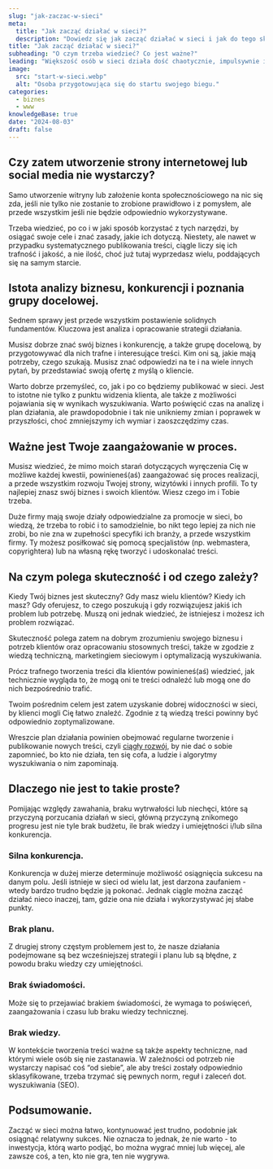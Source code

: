 ```yaml
---
slug: "jak-zaczac-w-sieci"
meta:
  title: "Jak zacząć działać w sieci?"
  description: "Dowiedz się jak zacząć działać w sieci i jak do tego skuteczniej podejść."
title: "Jak zacząć działać w sieci?"
subheading: "O czym trzeba wiedzieć? Co jest ważne?"
leading: "Większość osób w sieci działa dość chaotycznie, impulsywnie i tymczasowo. Szybko zaczynają i szybko kończą. Widząc brak błyskawicznych rezultatów, poddają się, by po jakimś czasie znowu spróbować tego samego lub czegoś innego. Tymczasem bardzo ważny jest plan, strategia działania i świadomość, że efekty nie przychodzą od razu."
image:
  src: "start-w-sieci.webp"
  alt: "Osoba przygotowująca się do startu swojego biegu."
categories:
  - biznes
  - www
knowledgeBase: true
date: "2024-08-03"
draft: false
---
```


## Czy zatem utworzenie strony internetowej lub social media nie wystarczy?

Samo utworzenie witryny lub założenie konta społecznościowego na nic się zda, jeśli nie tylko nie zostanie to zrobione prawidłowo i z pomysłem, ale przede wszystkim jeśli nie będzie odpowiednio wykorzystywane.

Trzeba wiedzieć, po co i w jaki sposób korzystać z tych narzędzi, by osiągać swoje cele i znać zasady, jakie ich dotyczą. Niestety, ale nawet w przypadku systematycznego publikowania treści, ciągle liczy się ich trafność i jakość, a nie ilość, choć już tutaj wyprzedasz wielu, poddających się na samym starcie.

## Istota analizy biznesu, konkurencji i poznania grupy docelowej.

Sednem sprawy jest przede wszystkim postawienie solidnych fundamentów. Kluczowa jest analiza i opracowanie strategii działania.

Musisz dobrze znać swój biznes i konkurencję, a także grupę docelową, by przygotowywać dla nich trafne i interesujące treści. Kim oni są, jakie mają potrzeby, czego szukają. Musisz znać odpowiedzi na te i na wiele innych pytań, by przedstawiać swoją ofertę z myślą o kliencie.

Warto dobrze przemyśleć, co, jak i po co będziemy publikować w sieci. Jest to istotne nie tylko z punktu widzenia klienta, ale także z możliwości pojawiania się w wynikach wyszukiwania. Warto poświęcić czas na analizę i plan działania, ale prawdopodobnie i tak nie unikniemy zmian i poprawek w przyszłości, choć zmniejszymy ich wymiar i zaoszczędzimy czas.

## Ważne jest Twoje zaangażowanie w proces.

Musisz wiedzieć, że mimo moich starań dotyczących wyręczenia Cię w możliwe każdej kwestii, powinieneś(aś) zaangażować się proces realizacji, a przede wszystkim rozwoju Twojej strony, wizytówki i innych profili. To ty najlepiej znasz swój biznes i swoich klientów. Wiesz czego im i Tobie trzeba.

Duże firmy mają swoje działy odpowiedzialne za promocje w sieci, bo wiedzą, że trzeba to robić i to samodzielnie, bo nikt tego lepiej za nich nie zrobi, bo nie zna w zupełności specyfiki ich branży, a przede wszystkim firmy. Ty możesz posiłkować się pomocą specjalistów (np. webmastera, copyrightera) lub na własną rękę tworzyć i udoskonalać treści.

## Na czym polega skuteczność i od czego zależy?

Kiedy Twój biznes jest skuteczny? Gdy masz wielu klientów? Kiedy ich masz? Gdy oferujesz, to czego poszukują i gdy rozwiązujesz jakiś ich problem lub potrzebę. Muszą oni jednak wiedzieć, że istniejesz i możesz ich problem rozwiązać.

Skuteczność polega zatem na dobrym zrozumieniu swojego biznesu i potrzeb klientów oraz opracowaniu stosownych treści, także w zgodzie z wiedzą techniczną, marketingiem sieciowym i optymalizacją wyszukiwania.

Prócz trafnego tworzenia treści dla klientów powinieneś(aś) wiedzieć, jak technicznie wygląda to, że mogą oni te treści odnaleźć lub mogą one do nich bezpośrednio trafić.

Twoim pośrednim celem jest zatem uzyskanie dobrej widoczności w sieci, by klienci mogli Cię łatwo znaleźć. Zgodnie z tą wiedzą treści powinny być odpowiednio zoptymalizowane.

Wreszcie plan działania powinien obejmować regularne tworzenie i publikowanie nowych treści, czyli [ciągły rozwój](/blog/istota-rozwoju/), by nie dać o sobie zapomnieć, bo kto nie działa, ten się cofa, a ludzie i algorytmy wyszukiwania o nim zapominają.

## Dlaczego nie jest to takie proste?

Pomijając względy zawahania, braku wytrwałości lub niechęci, które są przyczyną porzucania działań w sieci, główną przyczyną znikomego progresu jest nie tyle brak budżetu, ile brak wiedzy i umiejętności i/lub silna konkurencja.

### Silna konkurencja.

Konkurencja w dużej mierze determinuje możliwość osiągnięcia sukcesu na danym polu. Jeśli istnieje w sieci od wielu lat, jest darzona zaufaniem - wtedy bardzo trudno będzie ją pokonać. Jednak ciągle można zacząć działać nieco inaczej, tam, gdzie ona nie działa i wykorzystywać jej słabe punkty.

### Brak planu.

Z drugiej strony częstym problemem jest to, że nasze działania podejmowane są bez wcześniejszej strategii i planu lub są błędne, z powodu braku wiedzy czy umiejętności.

### Brak świadomości.

Może się to przejawiać brakiem świadomości, że wymaga to poświęceń, zaangażowania i czasu lub braku wiedzy technicznej.

### Brak wiedzy.

W kontekście tworzenia treści ważne są także aspekty techniczne, nad którymi wiele osób się nie zastanawia. W zależności od potrzeb nie wystarczy napisać coś “od siebie”, ale aby treści zostały odpowiednio sklasyfikowane, trzeba trzymać się pewnych norm, reguł i zaleceń dot. wyszukiwania (SEO).

## Podsumowanie.

Zacząć w sieci można łatwo, kontynuować jest trudno, podobnie jak osiągnąć relatywny sukces. Nie oznacza to jednak, że nie warto - to inwestycja, którą warto podjąć, bo można wygrać mniej lub więcej, ale zawsze coś, a ten, kto nie gra, ten nie wygrywa.
